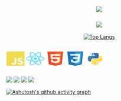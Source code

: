 <h1 align="center">
 <a href="https://git.io/typing-svg">
    <img src="https://readme-typing-svg.herokuapp.com/?lines=Hello,+There!+👋;My+name+is+Nathan+Santos...;Nice+to+meet+you!&center=true&size=30">
  </a>
</h1>

<div align="center">
  <a href="https://github.com/NathanAtaliba">
  <img height="180em" src="https://github-readme-stats.vercel.app/api?username=NathanAtaliba&show_icons=true&theme=dark&include_all_commits=true&count_private=true"/>   
    
  [![Top Langs](https://github-readme-stats.vercel.app/api/top-langs/?username=NathanAtaliba&layout=compact)](https://github.com/NathanAtaliba/github-readme-stats)  

</div>

<div style="display: inline_block"><br>
  <img align="center" alt="Rafa-Js" height="40" width="50" src="https://raw.githubusercontent.com/devicons/devicon/master/icons/javascript/javascript-plain.svg">
  <img align="center" alt="Rafa-React" height="40" width="50" src="https://raw.githubusercontent.com/devicons/devicon/master/icons/react/react-original.svg">
  <img align="center" alt="Rafa-HTML" height="40" width="50" src="https://raw.githubusercontent.com/devicons/devicon/master/icons/html5/html5-original.svg">
  <img align="center" alt="Rafa-CSS" height="40" width="50" src="https://raw.githubusercontent.com/devicons/devicon/master/icons/css3/css3-original.svg">
  <img align="center" alt="Rafa-Python" height="40" width="50" src="https://raw.githubusercontent.com/devicons/devicon/master/icons/python/python-original.svg">
  <src="https://media.discordapp.net/attachments/639956127056134178/890373478988013628/Publicacoes_Instagram_1_1.png?width=676&height=676">
 </div>
  
  ##
 
<div>
  <a href="https://www.youtube.com/channel/UC0KhX-GHT4TUMrGfq4h3LKA" target="_blank"><img src="https://img.shields.io/badge/YouTube-FF0000?style=for-the-badge&logo=youtube&logoColor=white" target="_blank"></a>
  <a href="https://www.instagram.com/nathan_ataliba/" target="_blank"><img src="https://img.shields.io/badge/-Instagram-%23E4405F?style=for-the-badge&logo=instagram&logoColor=white" target="_blank"></a>
  <a href = "mailto:nathanataliba28@gmail.com"><img src="https://img.shields.io/badge/-Gmail-%23333?style=for-the-badge&logo=gmail&logoColor=white" target="_blank"></a>
  <a href="https://www.linkedin.com/in/nathan-ataliba-92899223a/" target="_blank"><img src="https://img.shields.io/badge/-LinkedIn-%230077B5?style=for-the-badge&logo=linkedin&logoColor=white" target="_blank"></a>   
  
  [![Ashutosh's github activity graph](https://github-readme-activity-graph.vercel.app/graph?username=NathanAtaliba&theme=github-compact)](https://github.com/ashutosh00710/github-readme-activity-graph)
 
  
  
  </div>
